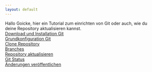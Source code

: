 ```yaml
---
layout: default
---
```

Hallo Goicke,
hier ein Tutorial zum einrichten von Git oder auch, wie du deine Repository aktualisieren kannst.<br>
[Download und Installation Git](./install.html)<br>
[Grundkonfiguration Git](./config.html)<br>
[Clone Repository](./repo.html)<br>
[Branches](./branch.html)<br>
[Repository aktualisieren](./repo-fresh.html)<br>
[Git Status](./status.html)<br>
[Änderungen veröffentlichen](./commit.html)